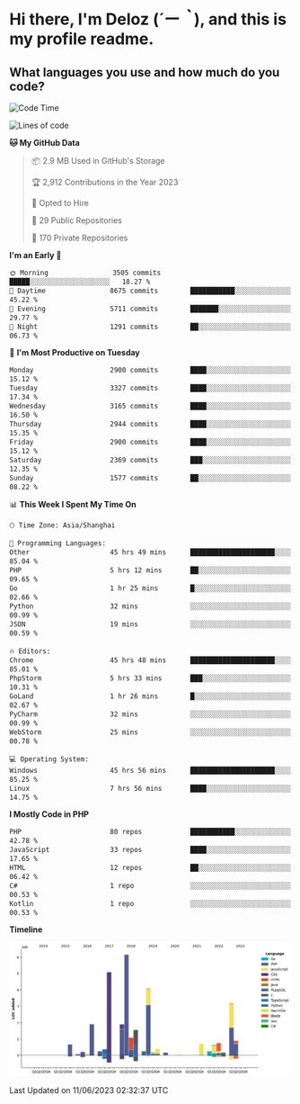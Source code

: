 # **Hi there, I'm Deloz (*´ー｀*), and this is my profile readme.**

## **What languages you use and how much do you code?**

<!--START_SECTION:waka-->
![Code Time](http://img.shields.io/badge/Code%20Time-1%2C661%20hrs%204%20mins-blue)

![Lines of code](https://img.shields.io/badge/From%20Hello%20World%20I%27ve%20Written-31.0%20million%20lines%20of%20code-blue)

**🐱 My GitHub Data** 

> 📦 2.9 MB Used in GitHub's Storage 
 > 
> 🏆 2,912 Contributions in the Year 2023
 > 
> 💼 Opted to Hire
 > 
> 📜 29 Public Repositories 
 > 
> 🔑 170 Private Repositories 
 > 
**I'm an Early 🐤** 

```text
🌞 Morning                3505 commits        █████░░░░░░░░░░░░░░░░░░░░   18.27 % 
🌆 Daytime                8675 commits        ███████████░░░░░░░░░░░░░░   45.22 % 
🌃 Evening                5711 commits        ███████░░░░░░░░░░░░░░░░░░   29.77 % 
🌙 Night                  1291 commits        ██░░░░░░░░░░░░░░░░░░░░░░░   06.73 % 
```
📅 **I'm Most Productive on Tuesday** 

```text
Monday                   2900 commits        ████░░░░░░░░░░░░░░░░░░░░░   15.12 % 
Tuesday                  3327 commits        ████░░░░░░░░░░░░░░░░░░░░░   17.34 % 
Wednesday                3165 commits        ████░░░░░░░░░░░░░░░░░░░░░   16.50 % 
Thursday                 2944 commits        ████░░░░░░░░░░░░░░░░░░░░░   15.35 % 
Friday                   2900 commits        ████░░░░░░░░░░░░░░░░░░░░░   15.12 % 
Saturday                 2369 commits        ███░░░░░░░░░░░░░░░░░░░░░░   12.35 % 
Sunday                   1577 commits        ██░░░░░░░░░░░░░░░░░░░░░░░   08.22 % 
```


📊 **This Week I Spent My Time On** 

```text
🕑︎ Time Zone: Asia/Shanghai

💬 Programming Languages: 
Other                    45 hrs 49 mins      █████████████████████░░░░   85.04 % 
PHP                      5 hrs 12 mins       ██░░░░░░░░░░░░░░░░░░░░░░░   09.65 % 
Go                       1 hr 25 mins        █░░░░░░░░░░░░░░░░░░░░░░░░   02.66 % 
Python                   32 mins             ░░░░░░░░░░░░░░░░░░░░░░░░░   00.99 % 
JSON                     19 mins             ░░░░░░░░░░░░░░░░░░░░░░░░░   00.59 % 

🔥 Editors: 
Chrome                   45 hrs 48 mins      █████████████████████░░░░   85.01 % 
PhpStorm                 5 hrs 33 mins       ███░░░░░░░░░░░░░░░░░░░░░░   10.31 % 
GoLand                   1 hr 26 mins        █░░░░░░░░░░░░░░░░░░░░░░░░   02.67 % 
PyCharm                  32 mins             ░░░░░░░░░░░░░░░░░░░░░░░░░   00.99 % 
WebStorm                 25 mins             ░░░░░░░░░░░░░░░░░░░░░░░░░   00.78 % 

💻 Operating System: 
Windows                  45 hrs 56 mins      █████████████████████░░░░   85.25 % 
Linux                    7 hrs 56 mins       ████░░░░░░░░░░░░░░░░░░░░░   14.75 % 
```

**I Mostly Code in PHP** 

```text
PHP                      80 repos            ███████████░░░░░░░░░░░░░░   42.78 % 
JavaScript               33 repos            ████░░░░░░░░░░░░░░░░░░░░░   17.65 % 
HTML                     12 repos            ██░░░░░░░░░░░░░░░░░░░░░░░   06.42 % 
C#                       1 repo              ░░░░░░░░░░░░░░░░░░░░░░░░░   00.53 % 
Kotlin                   1 repo              ░░░░░░░░░░░░░░░░░░░░░░░░░   00.53 % 
```



**Timeline**

![Lines of Code chart](https://raw.githubusercontent.com/deloz/deloz/main/assets/bar_graph.png)


 Last Updated on 11/06/2023 02:32:37 UTC
<!--END_SECTION:waka-->
